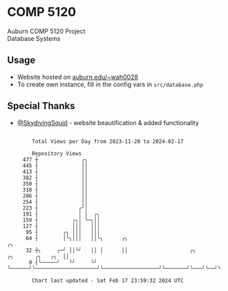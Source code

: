 # COMP 5120
Auburn COMP 5120 Project  
Database Systems

## Usage
- Website hosted on [auburn.edu/~wah0028](https://webhome.auburn.edu/~wah0028/)
- To create own instance, fill in the config vars in `src/database.php`

## Special Thanks
- [@SkydivingSquid](https://github.com/SkydivingSquid) - website beautification & added functionality

```

        Total Views per Day from 2023-11-20 to 2024-02-17

        Repository Views
     477 ┼              ╭╮
     445 ┤              ││
     413 ┤              ││
     382 ┤              ││
     350 ┤              ││
     318 ┤              ││
     286 ┤              ││
     254 ┤              ││
     223 ┤             ╭╯│
     191 ┤             │ │  ╭╮
     159 ┤           ╭╮│ ╰─╮││
     127 ┤           │││   │││
      95 ┤        ╭╮ │││   │││
      64 ┤        │╰╮│││   ││╰╮      ╭╮                                                          ╭╮
      32 ┼╮     ╭─╯ ││╰╯   ││ │      ││                    ╭╮                  ╭╮       ╭╮   ╭╮  ││
       0 ┤╰─────╯   ╰╯     ╰╯ ╰──────╯╰────────────────────╯╰──────────────────╯╰───────╯╰───╯╰──╯╰

        Chart last updated - Sat Feb 17 23:59:32 2024 UTC
        
```

